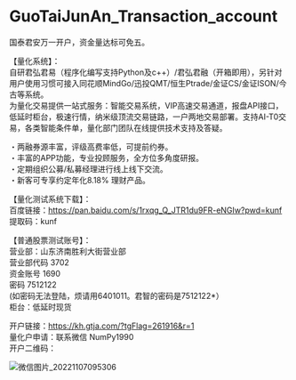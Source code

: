 # GuoTaiJunAn_Transaction_account

国泰君安万一开户，资金量达标可免五。<br>

【量化系统】：<br>
自研君弘君易（程序化编写支持Python及c++）/君弘君融（开箱即用），另针对用户使用习惯可接入同花顺MindGo/迅投QMT/恒生Ptrade/金证CS/金证ISON/今古等系统。<br>
为量化交易提供一站式服务：智能交易系统，VIP高速交易通道，报盘API接口，低延时柜台，极速行情，纳米级顶流交易链路，一户两地交易部署。支持AI-T0交易，各类智能条件单，量化部门团队在线提供技术支持及答疑。<br>
 
・两融券源丰富，评级高费率低，可提前约券。<br>
・丰富的APP功能，专业投顾服务，全方位多角度研报。<br>
・定期组织公募/私募经理进行线上线下交流。<br>
・新客可专享约定年化8.18% 理财产品。<br>

【量化测试系统下载】：<br>
百度链接：https://pan.baidu.com/s/1rxqg_Q_JTR1du9FR-eNGIw?pwd=kunf<br>
提取码：kunf <br>

【普通股票测试账号】：<br>
营业部：山东济南胜利大街营业部<br>
营业部代码 3702<br>
资金账号 1690<br>
密码 7512122<br>
(如密码无法登陆，烦请用6401011。君智的密码是7512122*）<br>
柜台：低延时现货<br>

开户链接：https://kh.gtja.com/?tgFlag=261916&r=1<br>
量化户申请：联系微信 NumPy1990<br>
开户二维码：

![微信图片_20221107095306](https://user-images.githubusercontent.com/101326415/200211088-1c47e200-081d-409b-b9b4-dc8e1e544e01.jpg)
